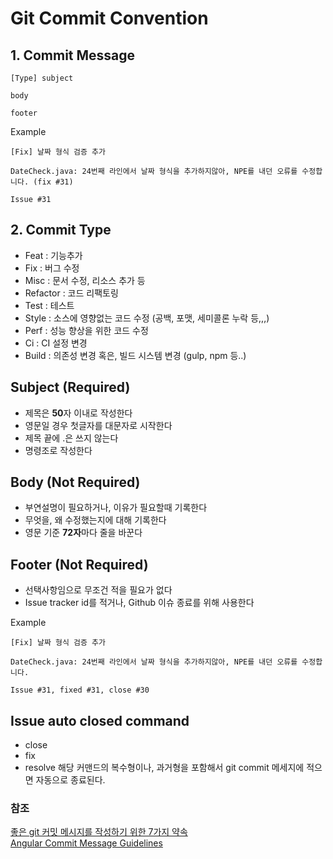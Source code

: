 # Git Commit Convention

## 1. Commit Message
```
[Type] subject

body

footer
```
Example
```
[Fix] 날짜 형식 검증 추가

DateCheck.java: 24번째 라인에서 날짜 형식을 추가하지않아, NPE를 내던 오류를 수정합니다. (fix #31)

Issue #31
```

## 2. Commit Type
* Feat : 기능추가
* Fix : 버그 수정
* Misc : 문서 수정, 리소스 추가 등
* Refactor : 코드 리팩토링
* Test : 테스트 
* Style : 소스에 영향없는 코드 수정 (공백, 포맷, 세미콜론 누락 등,,,)
* Perf : 성능 향상을 위한 코드 수정
* Ci : CI 설정 변경
* Build : 의존성 변경 혹은, 빌드 시스템 변경 (gulp, npm 등..)

## Subject (Required)
* 제목은 <b>50</b>자 이내로 작성한다
* 영문일 경우 첫글자를 대문자로 시작한다
* 제목 끝에 .은 쓰지 않는다
* 명령조로 작성한다

## Body (Not Required)
* 부연설명이 필요하거나, 이유가 필요할때 기록한다
* 무엇을, 왜 수정했는지에 대해 기록한다
* 영문 기준 <b>72자</b>마다 줄을 바꾼다 


## Footer (Not Required)
* 선택사항임으로 무조건 적을 필요가 없다
* Issue tracker id를 적거나, Github 이슈 종료를 위해 사용한다

Example
```
[Fix] 날짜 형식 검증 추가

DateCheck.java: 24번째 라인에서 날짜 형식을 추가하지않아, NPE를 내던 오류를 수정합니다. 

Issue #31, fixed #31, close #30
```


## Issue auto closed command
* close
* fix
* resolve
해당 커맨드의 복수형이나, 과거형을 포함해서 git commit 메세지에 적으면 자동으로 종료된다.



### 참조 
[좋은 git 커밋 메시지를 작성하기 위한 7가지 약속](https://meetup.toast.com/posts/106)<br>
[Angular Commit Message Guidelines](https://github.com/angular/angular/blob/master/CONTRIBUTING.md#-commit-message-guidelines)